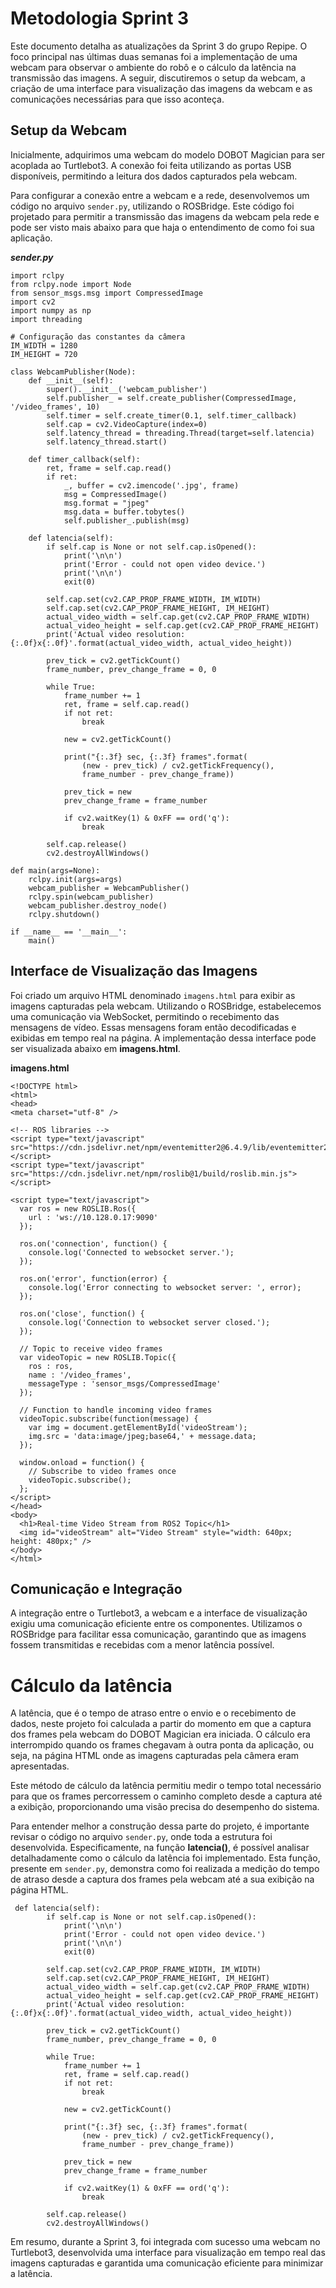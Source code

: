 # Metodologia Sprint 3

Este documento detalha as atualizações da Sprint 3 do grupo Repipe. O foco principal nas últimas duas semanas foi a implementação de uma webcam para observar o ambiente do robô e o cálculo da latência na transmissão das imagens. A seguir, discutiremos o setup da webcam, a criação de uma interface para visualização das imagens da webcam e as comunicações necessárias para que isso aconteça.

## Setup da Webcam

Inicialmente, adquirimos uma webcam do modelo DOBOT Magician para ser acoplada ao Turtlebot3. A conexão foi feita utilizando as portas USB disponíveis, permitindo a leitura dos dados capturados pela webcam. 

Para configurar a conexão entre a webcam e a rede, desenvolvemos um código no arquivo `sender.py`, utilizando o ROSBridge. Este código foi projetado para permitir a transmissão das imagens da webcam pela rede e pode ser visto mais abaixo para que haja o entendimento de como foi sua aplicação.

***sender.py***
```
import rclpy
from rclpy.node import Node
from sensor_msgs.msg import CompressedImage
import cv2
import numpy as np
import threading

# Configuração das constantes da câmera
IM_WIDTH = 1280
IM_HEIGHT = 720

class WebcamPublisher(Node):
    def __init__(self):
        super().__init__('webcam_publisher')
        self.publisher_ = self.create_publisher(CompressedImage, '/video_frames', 10)
        self.timer = self.create_timer(0.1, self.timer_callback)  
        self.cap = cv2.VideoCapture(index=0)
        self.latency_thread = threading.Thread(target=self.latencia)
        self.latency_thread.start()

    def timer_callback(self):
        ret, frame = self.cap.read()
        if ret:
            _, buffer = cv2.imencode('.jpg', frame)
            msg = CompressedImage()
            msg.format = "jpeg"
            msg.data = buffer.tobytes()
            self.publisher_.publish(msg)

    def latencia(self):
        if self.cap is None or not self.cap.isOpened():
            print('\n\n')
            print('Error - could not open video device.')
            print('\n\n')
            exit(0)
        
        self.cap.set(cv2.CAP_PROP_FRAME_WIDTH, IM_WIDTH)
        self.cap.set(cv2.CAP_PROP_FRAME_HEIGHT, IM_HEIGHT)
        actual_video_width = self.cap.get(cv2.CAP_PROP_FRAME_WIDTH)
        actual_video_height = self.cap.get(cv2.CAP_PROP_FRAME_HEIGHT)
        print('Actual video resolution: {:.0f}x{:.0f}'.format(actual_video_width, actual_video_height))

        prev_tick = cv2.getTickCount()
        frame_number, prev_change_frame = 0, 0

        while True:
            frame_number += 1
            ret, frame = self.cap.read()
            if not ret:
                break
            
            new = cv2.getTickCount()

            print("{:.3f} sec, {:.3f} frames".format(
                (new - prev_tick) / cv2.getTickFrequency(),
                frame_number - prev_change_frame))

            prev_tick = new
            prev_change_frame = frame_number

            if cv2.waitKey(1) & 0xFF == ord('q'):
                break

        self.cap.release()
        cv2.destroyAllWindows()

def main(args=None):
    rclpy.init(args=args)
    webcam_publisher = WebcamPublisher()
    rclpy.spin(webcam_publisher)
    webcam_publisher.destroy_node()
    rclpy.shutdown()

if __name__ == '__main__':
    main()
```

## Interface de Visualização das Imagens

Foi criado um arquivo HTML denominado `imagens.html` para exibir as imagens capturadas pela webcam. Utilizando o ROSBridge, estabelecemos uma comunicação via WebSocket, permitindo o recebimento das mensagens de vídeo. Essas mensagens foram então decodificadas e exibidas em tempo real na página. A implementação dessa interface pode ser visualizada abaixo em **imagens.html**.

**imagens.html**

```
<!DOCTYPE html>
<html>
<head>
<meta charset="utf-8" />

<!-- ROS libraries -->
<script type="text/javascript" src="https://cdn.jsdelivr.net/npm/eventemitter2@6.4.9/lib/eventemitter2.min.js"></script>
<script type="text/javascript" src="https://cdn.jsdelivr.net/npm/roslib@1/build/roslib.min.js"></script>

<script type="text/javascript">
  var ros = new ROSLIB.Ros({
    url : 'ws://10.128.0.17:9090'
  });

  ros.on('connection', function() {
    console.log('Connected to websocket server.');
  });

  ros.on('error', function(error) {
    console.log('Error connecting to websocket server: ', error);
  });

  ros.on('close', function() {
    console.log('Connection to websocket server closed.');
  });

  // Topic to receive video frames
  var videoTopic = new ROSLIB.Topic({
    ros : ros,
    name : '/video_frames',
    messageType : 'sensor_msgs/CompressedImage'
  });

  // Function to handle incoming video frames
  videoTopic.subscribe(function(message) {
    var img = document.getElementById('videoStream');
    img.src = 'data:image/jpeg;base64,' + message.data;
  });

  window.onload = function() {
    // Subscribe to video frames once
    videoTopic.subscribe();
  };
</script>
</head>
<body>
  <h1>Real-time Video Stream from ROS2 Topic</h1>
  <img id="videoStream" alt="Video Stream" style="width: 640px; height: 480px;" />
</body>
</html>
```

## Comunicação e Integração

A integração entre o Turtlebot3, a webcam e a interface de visualização exigiu uma comunicação eficiente entre os componentes. Utilizamos o ROSBridge para facilitar essa comunicação, garantindo que as imagens fossem transmitidas e recebidas com a menor latência possível.

# Cálculo da latência

A latência, que é o tempo de atraso entre o envio e o recebimento de dados, neste projeto foi calculada a partir do momento em que a captura dos frames pela webcam do DOBOT Magician era iniciada. O cálculo era interrompido quando os frames chegavam à outra ponta da aplicação, ou seja, na página HTML onde as imagens capturadas pela câmera eram apresentadas.

Este método de cálculo da latência permitiu medir o tempo total necessário para que os frames percorressem o caminho completo desde a captura até a exibição, proporcionando uma visão precisa do desempenho do sistema.

Para entender melhor a construção dessa parte do projeto, é importante revisar o código no arquivo `sender.py`, onde toda a estrutura foi desenvolvida. Especificamente, na função **latencia()**, é possível analisar detalhadamente como o cálculo da latência foi implementado. Esta função, presente em `sender.py`, demonstra como foi realizada a medição do tempo de atraso desde a captura dos frames pela webcam até a sua exibição na página HTML.
```
 def latencia(self):
        if self.cap is None or not self.cap.isOpened():
            print('\n\n')
            print('Error - could not open video device.')
            print('\n\n')
            exit(0)
        
        self.cap.set(cv2.CAP_PROP_FRAME_WIDTH, IM_WIDTH)
        self.cap.set(cv2.CAP_PROP_FRAME_HEIGHT, IM_HEIGHT)
        actual_video_width = self.cap.get(cv2.CAP_PROP_FRAME_WIDTH)
        actual_video_height = self.cap.get(cv2.CAP_PROP_FRAME_HEIGHT)
        print('Actual video resolution: {:.0f}x{:.0f}'.format(actual_video_width, actual_video_height))

        prev_tick = cv2.getTickCount()
        frame_number, prev_change_frame = 0, 0

        while True:
            frame_number += 1
            ret, frame = self.cap.read()
            if not ret:
                break
            
            new = cv2.getTickCount()

            print("{:.3f} sec, {:.3f} frames".format(
                (new - prev_tick) / cv2.getTickFrequency(),
                frame_number - prev_change_frame))

            prev_tick = new
            prev_change_frame = frame_number

            if cv2.waitKey(1) & 0xFF == ord('q'):
                break

        self.cap.release()
        cv2.destroyAllWindows()
```

Em resumo, durante a Sprint 3, foi integrada com sucesso uma webcam no Turtlebot3, desenvolvida uma interface para visualização em tempo real das imagens capturadas e garantida uma comunicação eficiente para minimizar a latência.
